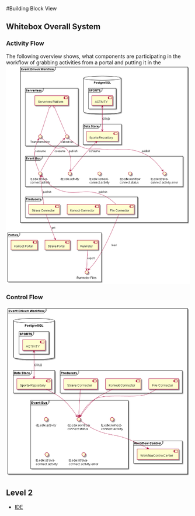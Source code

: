 #Building Block View

## Whitebox Overall System

### Activity Flow
The following overview shows, what components are participating in the workflow of grabbing activities from a portal and
putting it in the 
![Whitebox Overall System - Activities](whitebox-overall-system.png)

### Control Flow
![Whitebox Overall System - Control](whitebox-workflow-status.png)

## Level 2

- [IDE](./05.2%20Level%202/IDE/IDE.md)